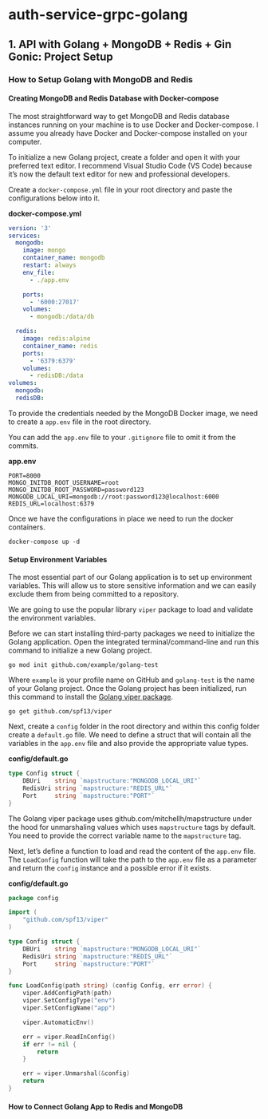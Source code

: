 # auth-service-grpc-golang

## 1. API with Golang + MongoDB + Redis + Gin Gonic: Project Setup

### How to Setup Golang with MongoDB and Redis

#### Creating MongoDB and Redis Database with Docker-compose

The most straightforward way to get MongoDB and Redis database instances running on your machine is to use Docker 
and Docker-compose. I assume you already have Docker and Docker-compose installed on your computer.

To initialize a new Golang project, create a folder and open it with your preferred text editor. I recommend Visual Studio Code (VS Code) because it’s now the default text editor for new and professional developers.

Create a `docker-compose.yml` file in your root directory and paste the configurations below into it.

**docker-compose.yml**

```yaml
version: '3'
services:
  mongodb:
    image: mongo
    container_name: mongodb
    restart: always
    env_file:
      - ./app.env

    ports:
      - '6000:27017'
    volumes:
      - mongodb:/data/db

  redis:
    image: redis:alpine
    container_name: redis
    ports:
      - '6379:6379'
    volumes:
      - redisDB:/data
volumes:
  mongodb:
  redisDB:
```

To provide the credentials needed by the MongoDB Docker image, we need to create a `app.env` file in the root directory.

You can add the `app.env` file to your `.gitignore` file to omit it from the commits.

**app.env**

```dotenv
PORT=8000
MONGO_INITDB_ROOT_USERNAME=root
MONGO_INITDB_ROOT_PASSWORD=password123
MONGODB_LOCAL_URI=mongodb://root:password123@localhost:6000
REDIS_URL=localhost:6379

```

Once we have the configurations in place we need to run the docker containers.

```shell
docker-compose up -d
```
#### Setup Environment Variables

The most essential part of our Golang application is to set up environment variables. This will allow us to store sensitive information and we can easily exclude them from being committed to a repository.

We are going to use the popular library `viper` package to load and validate the environment variables.

Before we can start installing third-party packages we need to initialize the Golang application.
Open the integrated terminal/command-line and run this command to initialize a new Golang project.

```shell
go mod init github.com/example/golang-test
```

Where `example` is your profile name on GitHub and `golang-test` is the name of your Golang project.
Once the Golang project has been initialized, run this command to install the [Golang viper package](https://github.com/spf13/viper).

```shell
go get github.com/spf13/viper
```

Next, create a `config` folder in the root directory and within this config folder create a `default.go` file.
We need to define a struct that will contain all the variables in the `app.env` file and also provide the appropriate value types.

**config/default.go**

```go
type Config struct {
	DBUri    string `mapstructure:"MONGODB_LOCAL_URI"`
	RedisUri string `mapstructure:"REDIS_URL"`
	Port     string `mapstructure:"PORT"`
}

```

The Golang viper package uses github.com/mitchellh/mapstructure under the hood for unmarshaling values which uses `mapstructure` tags by default.
You need to provide the correct variable name to the `mapstructure` tag.

Next, let’s define a function to load and read the content of the `app.env` file. The `LoadConfig` function will take the path to the `app.env` file as a parameter and return the `config` instance and a possible error if it exists.

**config/default.go**

```go
package config

import (
	"github.com/spf13/viper"
)

type Config struct {
	DBUri    string `mapstructure:"MONGODB_LOCAL_URI"`
	RedisUri string `mapstructure:"REDIS_URL"`
	Port     string `mapstructure:"PORT"`
}

func LoadConfig(path string) (config Config, err error) {
	viper.AddConfigPath(path)
	viper.SetConfigType("env")
	viper.SetConfigName("app")

	viper.AutomaticEnv()

	err = viper.ReadInConfig()
	if err != nil {
		return
	}

	err = viper.Unmarshal(&config)
	return
}
```

#### How to Connect Golang App to Redis and MongoDB

